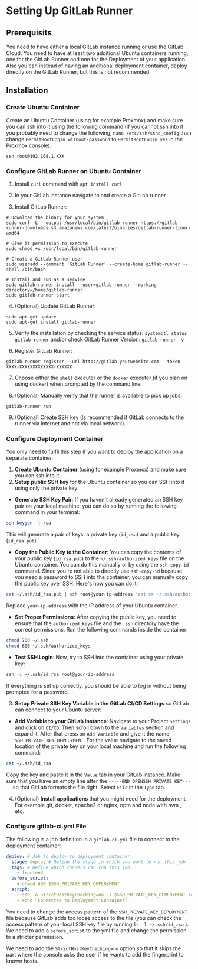 # Setting Up GitLab Runner

## Prerequisits

You need to have either a local GitLab instance running or use the GitLab Cloud. You need to have at least two additional Ubuntu containers running, one for the GitLab Runner and one for the Deployment of your application. Also you can instead of having an additional deployment container, deploy directly on the GitLab Runner, but this is not recommended.

## Installation

### Create Ubuntu Container

Create an Ubuntu Container (using for example Proxmox) and make sure you can ssh into it using the following command (if you cannot ssh into it you probably need to change the following, `nano /etc/ssh/sshd_config` than change `PermitRootLogin without-password` to `PermitRootLogin yes` in the Proxmox console).

```shell
ssh root@192.168.1.XXX
```

### Configure GitLab Runner on Ubuntu Container

1. Install `curl` command with `apt install curl`

2. In your GitLab instance navigate to and create a GitLab runner

3. Install GitLab Runner:

```shell
# Download the binary for your system
sudo curl -L --output /usr/local/bin/gitlab-runner https://gitlab-runner-downloads.s3.amazonaws.com/latest/binaries/gitlab-runner-linux-amd64

# Give it permission to execute
sudo chmod +x /usr/local/bin/gitlab-runner

# Create a GitLab Runner user
sudo useradd --comment 'GitLab Runner' --create-home gitlab-runner --shell /bin/bash

# Install and run as a service
sudo gitlab-runner install --user=gitlab-runner --working-directory=/home/gitlab-runner
sudo gitlab-runner start
```

4. (Optional) Update GitLab Runner:

```shell
sudo apt-get update
sudo apt-get install gitlab-runner
```

5. Verify the installation by checking the service status: `systemctl status gitlab-runner` and/or check GitLab Runner Version: `gitlab-runner -v`

6. Register GitLab Runner:

```shell
gitlab-runner register --url http://gitlab.yourwebsite.com --token XXXX-XXXXXXXXXXXXX-XXXXXX
```

7. Choose either the `shell` executer or the `docker` executer (if you plan on using docker) when prompted by the command line.

8. (Optional) Manually verify that the runner is available to pick up jobs:

```shell
gitlab-runner run
```

9. (Optional) Create SSH key (Is recommended if GitLab connects to the runner via internet and not via local network).

### Configure Deployment Container

You only need to fulfil this step if you want to deploy the application on a separate container.

1. **Create Ubuntu Container** (using for example Proxmox) and make sure you can ssh into it.
2. **Setup public SSH key** for the Ubuntu container so you can SSH into it using only the private key:

- **Generate SSH Key Pair**: If you haven't already generated an SSH key pair on your local machine, you can do so by running the following command in your terminal:

```bash
ssh-keygen -t rsa
```

This will generate a pair of keys: a private key (`id_rsa`) and a public key (`id_rsa.pub`).

- **Copy the Public Key to the Container**: You can copy the contents of your public key (`id_rsa.pub`) to the `~/.ssh/authorized_keys` file on the Ubuntu container. You can do this manually or by using the `ssh-copy-id` command. Since you're not able to directly use `ssh-copy-id` because you need a password to SSH into the container, you can manually copy the public key over SSH. Here's how you can do it:

```bash
cat ~/.ssh/id_rsa.pub | ssh root@your-ip-address 'cat >> ~/.ssh/authorized_keys'
```

Replace `your-ip-address` with the IP address of your Ubuntu container.

- **Set Proper Permissions**: After copying the public key, you need to ensure that the `authorized_keys` file and the `.ssh` directory have the correct permissions. Run the following commands inside the container:

```bash
chmod 700 ~/.ssh
chmod 600 ~/.ssh/authorized_keys
```

- **Test SSH Login**: Now, try to SSH into the container using your private key:

```bash
ssh -i ~/.ssh/id_rsa root@your-ip-address
```

If everything is set up correctly, you should be able to log in without being prompted for a password.

3. **Setup Private SSH Key Variable in the GitLab CI/CD Settings** so GitLab can connect to your Ubuntu server:

- **Add Variable to your GitLab instance**: Navigate to your Project `Settings` and click on `CI/CD`. Then scroll down to the `Variables` section and expand it. After that press on `Add Variable` and give it the name `SSH_PRIVATE_KEY_DEPLOYMENT`. For the value navigate to the saved location of the private key on your local machine and run the following command:

```bash
cat ~/.ssh/id_rsa
```

Copy the key and paste it in the `Value` tab in your GitLab instance. Make sure that you have an empty line after the `-----END OPENSSH PRIVATE KEY-----` so that GitLab formats the file right. Select `File` in the `Type` tab.

4. (Optional) **Install applications** that you might need for the deployment. For example git, docker, apache2 or nginx, npm and node with nvm , etc.

### Configure gitlab-ci.yml File

The following is a job definition in a `gitlab-ci.yml` file to connect to the deployment container:

```yml
deploy: # Job to deploy to deployment container
  stage: deploy # Define the stage in which you want to run this job
  tags: # Define which runners can run this job
    - frontend
  before_script:
    - chmod 400 $SSH_PRIVATE_KEY_DEPLOYMENT
  script:
    - ssh -o StrictHostKeyChecking=no -i $SSH_PRIVATE_KEY_DEPLOYMENT root@$DEPLOYMENT_SERVER_IP
    - echo "Connected to Deployment Container"
```

You need to change the access pattern of the `SSH_PRIVATE_KEY_DEPLOYMENT` file because GitLab adds too loose access to the file (you can check the access pattern of your local SSH key file by running `ls -l ~/.ssh/id_rsa` ). We need to add a `before_script` to the yml file and change the permission to a stricter permission.

We need to add the `StrictHostKeyChecking=no` option so that it skips the part where the console asks the user if he wants to add the fingerprint to known hosts.
